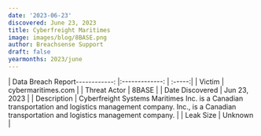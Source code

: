 ```yaml
---
date: '2023-06-23'
discovered: June 23, 2023
title: Cyberfreight Maritimes
image: images/blog/8BASE.png
author: Breachsense Support
draft: false
yearmonths: 2023/june
---
```


| Data Breach Report------------:     |:-------------:    | :-----:|
| Victim      | cybermaritimes.com      | 
| Threat Actor      | 8BASE      | 
| Date Discovered      | Jun 23, 2023      | 
| Description      | Cyberfreight Systems Maritimes Inc. is a Canadian transportation and logistics management company. Inc., is a Canadian transportation and logistics management company.      | 
| Leak Size      | Unknown      | 

